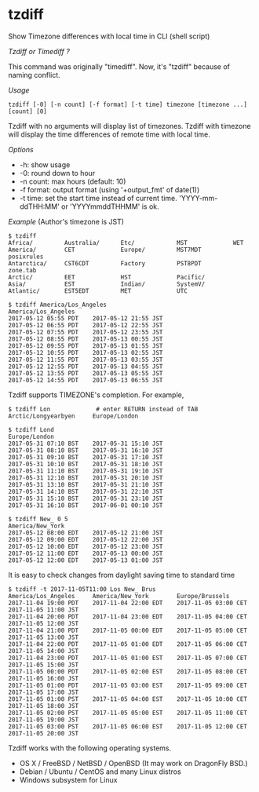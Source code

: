 # tzdiff

Show Timezone differences with local time in CLI (shell script)

*Tzdiff or Timediff ?*

This command was originally "timediff". Now, it's "tzdiff" because of naming conflict.

*Usage*

    tzdiff [-0] [-n count] [-f format] [-t time] timezone [timezone ...] [count] [0]

Tzdiff with no arguments will display list of timezones.
Tzdiff with timezone will display the time differences of remote time with local time.

*Options*

* -h: show usage
* -0: round down to hour
* -n count: max hours (default: 10)
* -f format: output format (using '+output_fmt' of date(1))
* -t time: set the start time instead of current time.
 'YYYY-mm-ddTHH:MM' or 'YYYYmmddTHHMM' is ok.

*Example* (Author's timezone is JST)

    $ tzdiff
    Africa/         Australia/      Etc/            MST             WET
    America/        CET             Europe/         MST7MDT         posixrules
    Antarctica/     CST6CDT         Factory         PST8PDT         zone.tab
    Arctic/         EET             HST             Pacific/
    Asia/           EST             Indian/         SystemV/
    Atlantic/       EST5EDT         MET             UTC

    $ tzdiff America/Los_Angeles
    America/Los_Angeles
    2017-05-12 05:55 PDT    2017-05-12 21:55 JST
    2017-05-12 06:55 PDT    2017-05-12 22:55 JST
    2017-05-12 07:55 PDT    2017-05-12 23:55 JST
    2017-05-12 08:55 PDT    2017-05-13 00:55 JST
    2017-05-12 09:55 PDT    2017-05-13 01:55 JST
    2017-05-12 10:55 PDT    2017-05-13 02:55 JST
    2017-05-12 11:55 PDT    2017-05-13 03:55 JST
    2017-05-12 12:55 PDT    2017-05-13 04:55 JST
    2017-05-12 13:55 PDT    2017-05-13 05:55 JST
    2017-05-12 14:55 PDT    2017-05-13 06:55 JST

Tzdiff supports TIMEZONE's completion. For example,

    $ tzdiff Lon             # enter RETURN instead of TAB
    Arctic/Longyearbyen     Europe/London

    $ tzdiff Lond
    Europe/London
    2017-05-31 07:10 BST    2017-05-31 15:10 JST
    2017-05-31 08:10 BST    2017-05-31 16:10 JST
    2017-05-31 09:10 BST    2017-05-31 17:10 JST
    2017-05-31 10:10 BST    2017-05-31 18:10 JST
    2017-05-31 11:10 BST    2017-05-31 19:10 JST
    2017-05-31 12:10 BST    2017-05-31 20:10 JST
    2017-05-31 13:10 BST    2017-05-31 21:10 JST
    2017-05-31 14:10 BST    2017-05-31 22:10 JST
    2017-05-31 15:10 BST    2017-05-31 23:10 JST
    2017-05-31 16:10 BST    2017-06-01 00:10 JST

    $ tzdiff New_ 0 5
    America/New_York
    2017-05-12 08:00 EDT    2017-05-12 21:00 JST
    2017-05-12 09:00 EDT    2017-05-12 22:00 JST
    2017-05-12 10:00 EDT    2017-05-12 23:00 JST
    2017-05-12 11:00 EDT    2017-05-13 00:00 JST
    2017-05-12 12:00 EDT    2017-05-13 01:00 JST

It is easy to check changes from daylight saving time to standard time

    $ tzdiff -t 2017-11-05T11:00 Los New_ Brus
    America/Los_Angeles     America/New_York        Europe/Brussels
    2017-11-04 19:00 PDT    2017-11-04 22:00 EDT    2017-11-05 03:00 CET    2017-11-05 11:00 JST
    2017-11-04 20:00 PDT    2017-11-04 23:00 EDT    2017-11-05 04:00 CET    2017-11-05 12:00 JST
    2017-11-04 21:00 PDT    2017-11-05 00:00 EDT    2017-11-05 05:00 CET    2017-11-05 13:00 JST
    2017-11-04 22:00 PDT    2017-11-05 01:00 EDT    2017-11-05 06:00 CET    2017-11-05 14:00 JST
    2017-11-04 23:00 PDT    2017-11-05 01:00 EST    2017-11-05 07:00 CET    2017-11-05 15:00 JST
    2017-11-05 00:00 PDT    2017-11-05 02:00 EST    2017-11-05 08:00 CET    2017-11-05 16:00 JST
    2017-11-05 01:00 PDT    2017-11-05 03:00 EST    2017-11-05 09:00 CET    2017-11-05 17:00 JST
    2017-11-05 01:00 PST    2017-11-05 04:00 EST    2017-11-05 10:00 CET    2017-11-05 18:00 JST
    2017-11-05 02:00 PST    2017-11-05 05:00 EST    2017-11-05 11:00 CET    2017-11-05 19:00 JST
    2017-11-05 03:00 PST    2017-11-05 06:00 EST    2017-11-05 12:00 CET    2017-11-05 20:00 JST

Tzdiff works with the following operating systems.

* OS X / FreeBSD / NetBSD / OpenBSD (It may work on DragonFly BSD.)
* Debian / Ubuntu / CentOS and many Linux distros
* Windows subsystem for Linux
